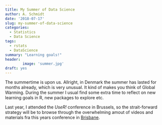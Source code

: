 ```yaml
---
title: My Summer of Data Science
author: A. Schmidt
date: '2018-07-17'
slug: my-summer-of-data-science
categories:
  - Statistics
  - Data Science
tags:
  - rstats
  - DataScience
summary: "Learning goals!"
header:
        image: 'summer.jpg'
draft: yes
---
```


The summertime is upon us. Allright, in Denmark the summer has lasted for months already, which is very unusual. It kind of makes you think of Global Warming. During the summer I usual find some extra time to reflect on new learning goals in R, new packages to explore etc. 

Last year, I attended the *UseR!* conference in Brussels, so the strait-forward strategy will be to browse through the overwhelming amout of videos and materials fra this years conference in [Brisbane](/user2018.r-project.org). 



